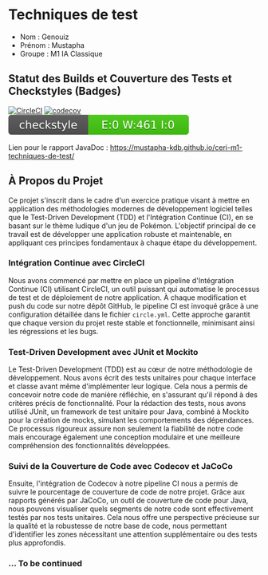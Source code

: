# Techniques de test

- Nom : Genouiz
- Prénom : Mustapha
- Groupe : M1 IA Classique

## Statut des Builds et Couverture des Tests et Checkstyles (Badges)

[![CircleCI](https://dl.circleci.com/status-badge/img/gh/Mustapha-Kdb/ceri-m1-techniques-de-test/tree/master.svg?style=svg)](https://dl.circleci.com/status-badge/redirect/gh/Mustapha-Kdb/ceri-m1-techniques-de-test/tree/master)
[![codecov](https://codecov.io/gh/Mustapha-Kdb/ceri-m1-techniques-de-test/graph/badge.svg?token=6JNCQ0TG5R)](https://codecov.io/gh/Mustapha-Kdb/ceri-m1-techniques-de-test)
![Checkstyle Badge](src/main/resources/badges/checkstyle-result.svg)

Lien pour le rapport JavaDoc : 
https://mustapha-kdb.github.io/ceri-m1-techniques-de-test/


## À Propos du Projet

Ce projet s'inscrit dans le cadre d'un exercice pratique visant à mettre en application des méthodologies modernes de développement logiciel telles que le Test-Driven Development (TDD) et l'Intégration Continue (CI), en se basant sur le thème ludique d'un jeu de Pokémon. L'objectif principal de ce travail est de développer une application robuste et maintenable, en appliquant ces principes fondamentaux à chaque étape du développement.

### Intégration Continue avec CircleCI

Nous avons commencé par mettre en place un pipeline d'Intégration Continue (CI) utilisant CircleCI, un outil puissant qui automatise le processus de test et de déploiement de notre application. À chaque modification et push du code sur notre dépôt GitHub, le pipeline CI est invoqué grâce à une configuration détaillée dans le fichier `circle.yml`. Cette approche garantit que chaque version du projet reste stable et fonctionnelle, minimisant ainsi les régressions et les bugs.

### Test-Driven Development avec JUnit et Mockito

Le Test-Driven Development (TDD) est au cœur de notre méthodologie de développement. Nous avons écrit des tests unitaires pour chaque interface et classe avant même d'implémenter leur logique. Cela nous a permis de concevoir notre code de manière réfléchie, en s'assurant qu'il répond à des critères précis de fonctionnalité. Pour la rédaction des tests, nous avons utilisé JUnit, un framework de test unitaire pour Java, combiné à Mockito pour la création de mocks, simulant les comportements des dépendances. Ce processus rigoureux assure non seulement la fiabilité de notre code mais encourage également une conception modulaire et une meilleure compréhension des fonctionnalités développées.

### Suivi de la Couverture de Code avec Codecov et JaCoCo

Ensuite, l'intégration de Codecov à notre pipeline CI nous a permis de suivre le pourcentage de couverture de code de notre projet. Grâce aux rapports générés par JaCoCo, un outil de couverture de code pour Java, nous pouvons visualiser quels segments de notre code sont effectivement testés par nos tests unitaires. Cela nous offre une perspective précieuse sur la qualité et la robustesse de notre base de code, nous permettant d'identifier les zones nécessitant une attention supplémentaire ou des tests plus approfondis.

### ... To be continued 

